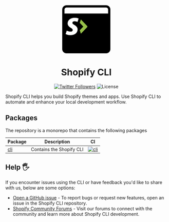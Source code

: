 <div align="center">
  <img src="assets/logo.png" width="150"/>
  <h1>Shopify CLI</h1>
  <a href="http://twitter.com/ShopifyDevs"><img src="https://img.shields.io/twitter/follow/ShopifyDevs?style=flat-square" alt="Twitter Followers"></a>
  <img src="https://img.shields.io/badge/License-MIT-green.svg" alt="License">
</div>


Shopify CLI helps you build Shopify themes and apps. Use Shopify CLI to automate and enhance your local development workflow.

## Packages

The repository is a monorepo that contains the following packages

| Package | Description | CI |
| --- | --- | --- |
| [cli](packages/cli) | Contains the Shopify CLI | [![cli](https://github.com/Shopify/shopify-cli-next/actions/workflows/cli.yml/badge.svg)](https://github.com/Shopify/shopify-cli-next/actions/workflows/cli.yml) |

## Help 🖐

If you encounter issues using the CLI or have feedback you'd like to share with us, below are some options:

- [Open a GitHub issue](https://github.com/Shopify/shopify-cli-next/issues) - To report bugs or request new features, open an issue in the Shopify CLI repository.
- [Shopify Community Forums](https://community.shopify.com/) - Visit our forums to connect with the community and learn more about Shopify CLI development.
